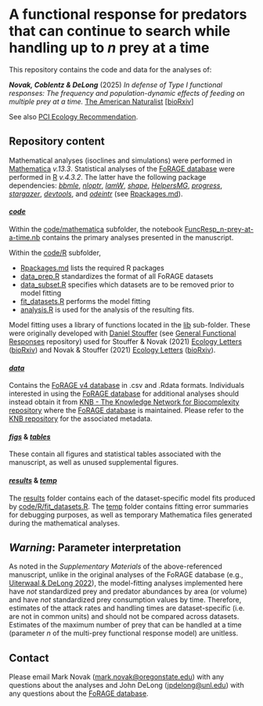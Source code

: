 # A functional response for predators that can continue to search while handling up to $n$ prey at a time
This repository contains the code and data for the analyses of:

_**Novak, Coblentz & DeLong**_ (2025) *In defense of Type I functional responses: The frequency and population-dynamic effects of feeding on multiple prey at a time.* [The American Naturalist](https://www.journals.uchicago.edu/doi/10.1086/737023) [[bioRxiv](https://www.biorxiv.org/content/10.1101/2024.05.14.594210v4)]

See also [PCI Ecology Recommendation](https://ecology.peercommunityin.org/PCIEcology/articles/rec?id=702).

## Repository content
Mathematical analyses (isoclines and simulations) were performed in [Mathematica](https://www.wolfram.com/mathematica/) _v.13.3_.
Statistical analyses of the [FoRAGE database](https://doi.org/10.5063/F17H1GTQ) were performed in [R](https://www.r-project.org) _v.4.3.2_.
The latter have the following package dependencies: 
    [_bbmle_](https://cran.r-project.org/web/packages/bbmle/index.html),
    [_nloptr_](https://cran.r-project.org/web/packages/nloptr/index.html),
    [_lamW_](https://cran.r-project.org/web/packages/lamW/index.html),
    [_shape_](https://cran.r-project.org/web/packages/shape/index.html),
    [_HelpersMG_](https://cran.r-project.org/web/packages/HelpersMG/index.html),
    [_progress_](https://cran.r-project.org/web/packages/progress/index.html),
    [_stargazer_](https://cran.r-project.org/web/packages/stargazer/index.html),
    [_devtools_](https://cran.r-project.org/web/packages/devtools/index.html),
    and
    [_odeintr_](https://github.com/thk686/odeintr) (see [Rpackages.md](/code/R/Rpackages.md)).


#### [_code_](code/)
Within the [code/mathematica](code/mathematica/) subfolder, the notebook [FuncResp_n-prey-at-a-time.nb](code/mathematica/FuncResp_n-prey-at-a-time.nb) contains the primary analyses presented in the manuscript.

Within the [code/R](code/R/) subfolder, 
* [Rpackages.md](code/R/Rpackages.md) lists the required R packages
* [data_prep.R](code/R/data_prep.R) standardizes the format of all FoRAGE datasets
* [data_subset.R](code/R/data_subset.R) specifies which datasets are to be removed prior to model fitting
* [fit_datasets.R](code/R/fit_datasets.R) performs the model fitting
* [analysis.R](code/R/analysis.R) is used for the analysis of the resulting fits. 

Model fitting uses a library of functions located in the [lib](code/R/lib/) sub-folder. These were originally developed with [Daniel Stouffer](https://github.com/stouffer) (see [General Functional Responses](https://github.com/stoufferlab/general-functional-responses) repository) used for Stouffer & Novak (2021) [Ecology Letters](https://doi.org/10.1111/ele.13670) ([bioRxiv](https://doi.org/10.1101/2020.08.25.263806)) and Novak & Stouffer (2021) [Ecology Letters](https://doi.org/10.1111/ele.13660) ([bioRxiv](https://doi.org/10.1101/2020.08.25.263814)).


#### [_data_](data/)
Contains the [FoRAGE v4 database]((https://doi.org/10.5063/F17H1GTQ)) in .csv and .Rdata formats.  Individuals interested in using the [FoRAGE database](https://doi.org/10.5063/F17H1GTQ) for additional analyses should instead obtain it from [KNB - The Knowledge Network for Biocomplexity repository](https://doi.org/10.5063/F17H1GTQ) where the [FoRAGE database](https://doi.org/10.5063/F17H1GTQ) is maintained.  Please refer to the [KNB repository](https://doi.org/10.5063/F17H1GTQ) for the associated metadata.


#### [_figs_](figs/) & [_tables_](tables/)
These contain all figures and statistical tables associated with the manuscript, as well as unused supplemental figures.

#### [_results_](results/) & [_temp_](temp/)
The [results](results/fits) folder contains each of the dataset-specific model fits produced by [code/R/fit_datasets.R](code/R/fit_datasets.R).  The [temp](temp/) folder contains fitting error summaries for debugging purposes, as well as temporary Mathematica files generated during the mathematical analyses.


## _Warning_: Parameter interpretation
 As noted in the _Supplementary Materials_ of the above-referenced manuscript, unlike in the original analyses of the FoRAGE database (e.g., [Uiterwaal & DeLong 2022](https://doi.org/10.1002/ecy.3706)), the model-fitting analyses implemented here have _not_ standardized prey and predator abundances by area (or volume) and have _not_ standardized prey consumption values by time.  Therefore, estimates of the attack rates and handling times are dataset-specific (i.e. are not in common units) and should not be compared across datasets.  Estimates of the maximum number of prey that can be handled at a time (parameter _n_ of the multi-prey functional response model) are unitless.

 ## Contact
 Please email Mark Novak (mark.novak@oregonstate.edu) with any questions about the analyses and John DeLong (jpdelong@unl.edu) with any questions about the [FoRAGE database](https://doi.org/10.5063/F17H1GTQ).